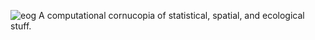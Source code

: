 ![eog](https://user-images.githubusercontent.com/29885555/133892116-db051303-fe6a-4f90-a3d6-4facf4650c6d.png)
A computational cornucopia of statistical, spatial, and ecological stuff.
